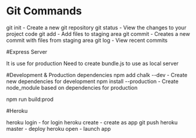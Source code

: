 # Git Commands

git init - Create a new git repository
git status - View the changes to your project code
git add - Add files to staging area
git commit - Creates a new commit with files from staging area
git log - View recent commits

#Express Server

It is use for production
Need to create bundle.js to use as local server

#Development & Production dependencies
npm add chalk --dev - Create new dependencies for development
npm install --production - Create node_module based on dependencies for production

npm run build:prod


#Heroku

heroku login - for login
heroku create <app name> - create as app
git push heroku master - deploy
heroku open - launch app
